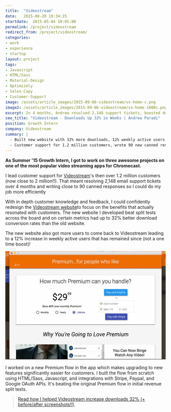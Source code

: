 ```yaml
---
title:  "Videostream"
date:   2015-08-20 19:34:25
startdate:  2015-05-04 10:05:00
permalink: /project/videostream
redirect_from: /project/videostream/
categories:
- work
- experience
- startup
layout: project
tags:
- Javascript
- HTML/Sass
- Material-Design
- Optimizely
- Sales-Copy
- Customer-Support
image: /assets/article_images/2015-09-06-videostream/vs-home-c.png
image2: /assets/article_images/2015-09-06-videostream/vs-home-1000c.png
excerpt: In 4 months, Andrew resolved 2,148 support tickets, boosted downloads 32% with a new website, and optimized checkout flow for revenue.
seo_title: "Videostream - Downloads Up 32% in Weeks | Andrew Paradi"
position: Growth Intern
company: Videostream
summary: |
  - Built new website with 32% more downloads, 12% weekly active users boost
  - Customer support for 1.2 million customers, wrote 90 new canned responses
---
```


**As Summer '15 Growth Intern, I got to work on three awesome projects on one of the most popular video streaming apps for Chromecast.**

I lead customer support for [Videostream](http://getvideostream.com)'s then over 1.2 million customers (now close to 2 million!!). That meant resolving 2,148 email support tickets over 4 months and writing close to 90 canned responses so I could do my job more efficiently

With in depth customer knowledge and feedback, I could confidently redesign the [Videostream website](http://getvideostream.com)to focus on the benefits that actually resonated with customers. The new website I developed beat split tests across the board and on certain metrics had up to 32% better download conversion rates than the old website.

The new website also got more users to come back to Videostream leading to a 12% increase in weekly active users that has remained since (not a one time boost)!

![New Premium Flow: Plans, Payment Selection, & Features.](/assets/article_images/2015-09-06-videostream/premflow1-c.jpg)

I worked on a new Premium flow in the app which makes upgrading to new features significantly easier for customers. I built the flow from scratch using HTML/Sass, Javascript, and integrations with Stripe, Paypal, and Google OAuth APIs. It's beating the original Premium flow in initial revenue split tests.

>[Read how I helped Videostream increase downloads 32% (+ before/after screenshots!!)](/blog/videostream-how-growth-starts-with-great-customer-support).
